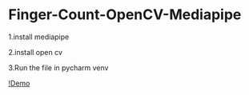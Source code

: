 # Finger-Count-OpenCV-Mediapipe

1.install mediapipe

2.install open cv

3.Run the file in pycharm venv

[!Demo](https://user-images.githubusercontent.com/44913849/121131003-cdc15000-c84c-11eb-8270-2dc9ea28b818.gif)
